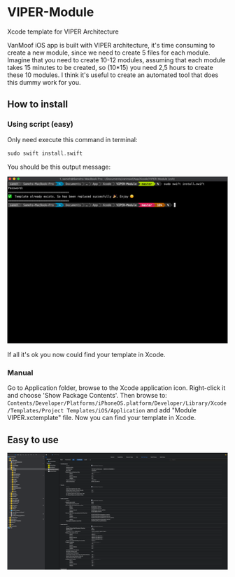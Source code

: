 # VIPER-Module
Xcode template for VIPER Architecture 

VanMoof iOS app is built with VIPER architecture, it's time consuming to create a new module, since we need to create 5 files for each module. Imagine that you need to create 10-12 modules, assuming that each module takes 15 minutes to be created, so (10*15) you need 2,5 hours to create these 10 modules. I think it's useful to create an automated tool that does this dummy work for you. 

## How to install

### Using script (easy)
Only need execute this command in terminal:
```swift
sudo swift install.swift
```
You should be this output message:

![](assets/terminal.png)

If all it's ok you now could find your template in Xcode.


### Manual
Go to Application folder, browse to the Xcode application icon. Right-click it and choose 'Show Package Contents'. Then browse to:
`Contents/Developer/Platforms/iPhoneOS.platform/Developer/Library/Xcode/Templates/Project Templates/iOS/Application` and add "Module VIPER.xctemplate" file. Now you can find your template in Xcode.


## Easy to use
![](/assets/VIPER-Module-demo.gif)


